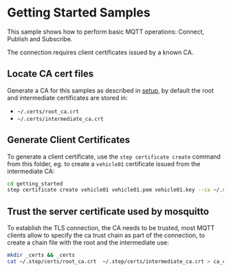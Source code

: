 # Getting Started Samples

This sample shows how to perform basic MQTT operations: Connect, Publish and Subscribe.

The connection requires client certificates issued by a known CA.

## Locate CA cert files

Generate a CA for this samples as described in [setup](../setup), by default the root and intermediate certificates are stored in:

- `~/.certs/root_ca.crt`
- `~/.certs/intermediate_ca.crt`

## Generate Client Certificates

To generate a client certificate, use the `step certificate create` command from this folder, eg. to create a `vehicle01` certificate issued from the intermediate CA:

```bash
cd getting_started
step certificate create vehicle01 vehicle01.pem vehicle01.key --ca ~/.step/certs/intermediate_ca.crt --ca-key ~/.step/secrets/intermediate_ca_key
```

## Trust the server certificate used by mosquitto

To establish the TLS connection, the CA needs to be trusted, most MQTT clients allow to specify the ca trust chain as part of the connection, to create a chain file with the root and the intermediate use:

```bash
mkdir _certs && _certs
cat ~/.step/certs/root_ca.crt  ~/.step/certs/intermediate_ca.crt > ca_chain.crt
```

